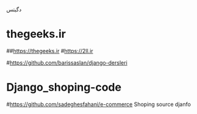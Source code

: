 دگیتس
#   thegeeks.ir
##https://thegeeks.ir
#https://2ll.ir

#https://github.com/barissaslan/django-dersleri
# Django_shoping-code
#https://github.com/sadeghesfahani/e-commerce
Shoping source djanfo
